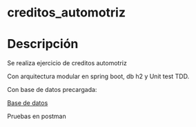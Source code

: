 # creditos_automotriz

# Descripción

Se realiza ejercicio de creditos automotriz 

Con arquitectura modular en spring boot, db h2 y Unit test TDD.

Con base de datos precargada:

[Base de datos](https://github.com/santbetv/creditos_automotriz/blob/main/src/main/resources/import.sql)

Pruebas en postman


